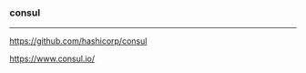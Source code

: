 ### consul
---
https://github.com/hashicorp/consul

https://www.consul.io/

```


```

```
```

```
```
